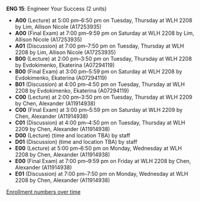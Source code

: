 **ENG 15**: Engineer Your Success (2 units)

- **A00** (Lecture) at 5:00 pm–6:50 pm on Tuesday, Thursday at WLH 2208 by Lim, Allison Nicole (A17253935)
- **A00** (Final Exam) at 7:00 pm–9:59 pm on Saturday at WLH 2208 by Lim, Allison Nicole (A17253935)
- **A01** (Discussion) at 7:00 pm–7:50 pm on Tuesday, Thursday at WLH 2208 by Lim, Allison Nicole (A17253935)
- **B00** (Lecture) at 2:00 pm–3:50 pm on Tuesday, Thursday at WLH 2208 by Evdokimenko, Ekaterina (A07294119)
- **B00** (Final Exam) at 3:00 pm–5:59 pm on Saturday at WLH 2208 by Evdokimenko, Ekaterina (A07294119)
- **B01** (Discussion) at 4:00 pm–4:50 pm on Tuesday, Thursday at WLH 2208 by Evdokimenko, Ekaterina (A07294119)
- **C00** (Lecture) at 2:00 pm–3:50 pm on Tuesday, Thursday at WLH 2209 by Chen, Alexander (A11914938)
- **C00** (Final Exam) at 3:00 pm–5:59 pm on Saturday at WLH 2209 by Chen, Alexander (A11914938)
- **C01** (Discussion) at 4:00 pm–4:50 pm on Tuesday, Thursday at WLH 2209 by Chen, Alexander (A11914938)
- **D00** (Lecture) (time and location TBA) by staff
- **D01** (Discussion) (time and location TBA) by staff
- **E00** (Lecture) at 5:00 pm–6:50 pm on Monday, Wednesday at WLH 2208 by Chen, Alexander (A11914938)
- **E00** (Final Exam) at 7:00 pm–9:59 pm on Friday at WLH 2208 by Chen, Alexander (A11914938)
- **E01** (Discussion) at 7:00 pm–7:50 pm on Monday, Wednesday at WLH 2208 by Chen, Alexander (A11914938)

[Enrollment numbers over time](./ENG15.tsv)

